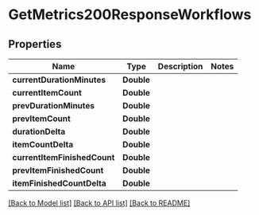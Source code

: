 # GetMetrics200ResponseWorkflows

## Properties
Name | Type | Description | Notes
------------ | ------------- | ------------- | -------------
**currentDurationMinutes** | **Double** |  | 
**currentItemCount** | **Double** |  | 
**prevDurationMinutes** | **Double** |  | 
**prevItemCount** | **Double** |  | 
**durationDelta** | **Double** |  | 
**itemCountDelta** | **Double** |  | 
**currentItemFinishedCount** | **Double** |  | 
**prevItemFinishedCount** | **Double** |  | 
**itemFinishedCountDelta** | **Double** |  | 

[[Back to Model list]](../README.md#documentation-for-models) [[Back to API list]](../README.md#documentation-for-api-endpoints) [[Back to README]](../README.md)


